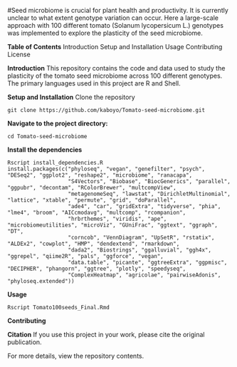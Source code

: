 #Seed microbiome is crucial for plant health and productivity. It is currently unclear to what extent genotype variation can occur. Here a large-scale approach with 100 different tomato (Solanum lycopersicum L.) genotypes was implemented to explore the plasticity of the seed microbiome.

**Table of Contents**
Introduction
Setup and Installation
Usage
Contributing
License

**Introduction**
This repository contains the code and data used to study the plasticity of the tomato seed microbiome across 100 different genotypes. The primary languages used in this project are R and Shell.

**Setup and Installation**
Clone the repository

```
git clone https://github.com/kaboyo/Tomato-seed-microbiome.git
```
**Navigate to the project directory:**

```
cd Tomato-seed-microbiome
```

**Install the dependencies**

```
Rscript install_dependencies.R
install.packages(c("phyloseq", "vegan", "genefilter", "psych", "DESeq2", "ggplot2", "reshape2", "microbiome", "ranacapa", 
                   "S4Vectors", "Biobase", "BiocGenerics", "parallel", "ggpubr", "decontam", "RColorBrewer", "multcompView", 
                   "metagenomeSeq", "lawstat", "DirichletMultinomial", "lattice", "xtable", "permute", "grid", "doParallel", 
                   "ade4", "car", "gridExtra", "tidyverse", "phia", "lme4", "broom", "AICcmodavg", "multcomp", "rcompanion", 
                   "hrbrthemes", "viridis", "ape", "microbiomeutilities", "microViz", "GUniFrac", "ggtext", "ggraph", "DT", 
                   "corncob", "VennDiagram", "UpSetR", "rstatix", "ALDEx2", "cowplot", "HMP", "dendextend", "rmarkdown", 
                   "dada2", "Biostrings", "ggalluvial", "ggh4x", "ggrepel", "qiime2R", "pals", "ggforce", "vegan", 
                   "data.table", "picante", "ggtreeExtra", "ggpmisc", "DECIPHER", "phangorn", "ggtree", "plotly", "speedyseq", 
                   "ComplexHeatmap", "agricolae", "pairwiseAdonis", "phyloseq.extended"))
```

**Usage**
```
Rscript Tomato100seeds_Final.Rmd
```


**Contributing**    


**Citation**
If you use this project in your work, please cite the original publication.

For more details, view the repository contents.


